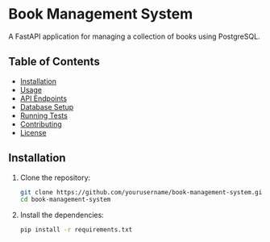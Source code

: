 # Book Management System

A FastAPI application for managing a collection of books using PostgreSQL.

## Table of Contents
- [Installation](#installation)
- [Usage](#usage)
- [API Endpoints](#api-endpoints)
- [Database Setup](#database-setup)
- [Running Tests](#running-tests)
- [Contributing](#contributing)
- [License](#license)

## Installation

1. Clone the repository:
   ```bash
   git clone https://github.com/yourusername/book-management-system.git
   cd book-management-system

2. Install the dependencies:
   ```bash
   pip install -r requirements.txt

